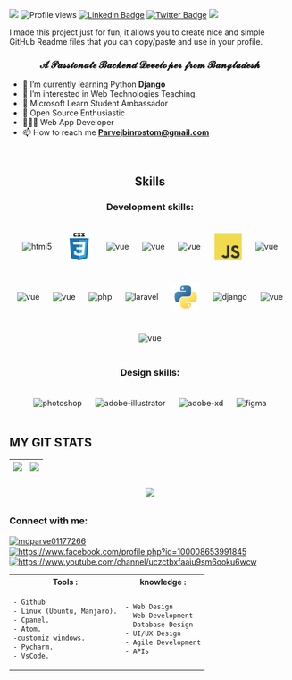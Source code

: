 <a href="https://Parvej240.github.io/IMAGE/"><img src="https://github.com/Parvej240/hello/blob/main/css-animation-indoors-or-outdoors.gif"/></a>
![Profile views](https://gpvc.arturio.dev/Parvej240) [![Linkedin Badge](https://img.shields.io/badge/-PARVEJ-blue?style=plastic-square&logo=Linkedin&logoColor=white&link=https://www.linkedin.com/in/parvej-parvej-26b5a6204/)](https://www.linkedin.com/in/parvej-parvej-26b5a6204/)   [![Twitter Badge](https://img.shields.io/badge/-PARVEJ-blue?style=plastic-square&logo=twitter&logoColor=white&link=https://www.twitter.com/codin@MDParve01177266gpotter)](https://www.twitter.com/@MDParve01177266) <a href="https://github.com/Parvej240/myresume/blob/main/PARVEJ-AHMED-resume.docx"><img src="https://img.shields.io/badge/MyResume-red.svg"/></a>


I made this project just for fun, it allows you to create nice and simple GitHub Readme files that you can copy/paste and use in your profile.


<h3 align="center">𝓐 𝓟𝓪𝓼𝓼𝓲𝓸𝓷𝓪𝓽𝓮 𝓑𝓪𝓬𝓴𝓮𝓷𝓭 𝓓𝓮𝓿𝓮𝓵𝓸𝓹𝓮𝓻 𝓯𝓻𝓸𝓶 𝓑𝓪𝓷𝓰𝓵𝓪𝓭𝓮𝓼𝓱</h3>

- 🌱 I’m currently learning Python **Django**
- 🌱 I’m interested in Web Technologies Teaching.
- 🌟 Microsoft Learn Student Ambassador
- 🔭 Open Source Enthusiastic
- 👨🏻‍💻 Web App Developer
- 📫 How to reach me **Parvejbinrostom@gmail.com**

<br>
<h2 align="center">Skills</h2>
<h3 align="center">Development skills:</h3>
<p align="center">
    <img align="middle" hspace="10" vspace="0" src="https://cdn.worldvectorlogo.com/logos/html5.svg" alt="html5" width="50" height="50"/>
    <img align="middle" hspace="10" vspace="20" src="https://raw.githubusercontent.com/devicons/devicon/master/icons/css3/css3-original-wordmark.svg" alt="css3" width="50" height="50"/>
    <img align="middle" hspace="10" vspace="20" src="https://cdn.worldvectorlogo.com/logos/sass-1.svg" alt="vue" width="50" height="50"/>
    <img align="middle" hspace="10" vspace="20" src="https://cdn.worldvectorlogo.com/logos/bootstrap-4.svg" alt="vue" width="50" height="50"/>
    <img align="middle" hspace="10" vspace="20" src="https://cdn.worldvectorlogo.com/logos/tailwind-css-2.svg" alt="vue" width="50" height="50"/>
    <img align="middle" hspace="10" vspace="20" src="https://raw.githubusercontent.com/devicons/devicon/master/icons/javascript/javascript-original.svg" alt="javascript" width="50" height="50"/>
    <img align="middle" hspace="10" vspace="20" src="https://cdn.worldvectorlogo.com/logos/jquery-1.svg" alt="vue" width="50" height="50"/>
    <img align="middle" hspace="10" vspace="20" src="https://cdn.worldvectorlogo.com/logos/vue-js-1.svg" alt="vue" width="50" height="50"/>
    <img align="middle" hspace="10" vspace="20" src="https://nuxtjs.org/logos/nuxt.svg" alt="vue" width="50" height="50"/>
    <img align="middle" hspace="10" vspace="20" src="https://cdn.worldvectorlogo.com/logos/php-1.svg" alt="php" width="50" style="max-height: 50px;"/>
    <img align="middle" hspace="10" vspace="20" src="https://cdn.worldvectorlogo.com/logos/laravel-2.svg" alt="laravel" width="50" height="50"/>
    <img align="middle" hspace="10" vspace="20" src="https://raw.githubusercontent.com/devicons/devicon/master/icons/python/python-original.svg" alt="python" width="50" height="50"/>
    <img align="middle" hspace="10" vspace="20" src="https://cdn.worldvectorlogo.com/logos/django.svg" alt="django" width="50" height="50"/>
    <img align="middle" hspace="10" vspace="20" src="https://cdn.worldvectorlogo.com/logos/mysql-3.svg" alt="vue" width="50" height="50"/>
    <img align="middle" hspace="10" vspace="20" src="https://cdn.worldvectorlogo.com/logos/postgresql.svg" alt="vue" width="50" height="50"/>
</p>

<h3 align="center">Design skills:</h3>
<p align="center">
    <img align="middle" hspace="10" vspace="20" src="https://cdn.worldvectorlogo.com/logos/photoshop-cc-4.svg" alt="photoshop" width="50" height="50"/>
    <img align="middle" hspace="10" vspace="20" src="https://cdn.worldvectorlogo.com/logos/adobe-illustrator-cc.svg" alt="adobe-illustrator" width="50" height="50"/>
    <img align="middle" hspace="10" vspace="20" src="https://cdn.worldvectorlogo.com/logos/adobe-xd-1.svg" alt="adobe-xd" width="50" height="50"/>
    <img align="middle" hspace="10" vspace="20" src="https://cdn.worldvectorlogo.com/logos/figma-1.svg" alt="figma" width="50" height="50"/>
</p>


## MY GIT STATS
<img src="https://github-readme-stats.vercel.app/api?username=Parvej240&&show_icons=true&count_private=true&theme=radical"/>|<img src="https://github-readme-streak-stats.herokuapp.com/?user=Parvej240&theme=radical"/>|
|---|---|

<p align="center">
<a href="https://github-readme-stats.vercel.app/api/top-langs/?username=Parvej240&show_icons=true&theme=radical">
  <img align="center" hspace="10" vspace="10" align="center" src="https://github-readme-stats.vercel.app/api/top-langs/?username=Parvej240&&layout=compact&show_icons=true&theme=radical" />
</a>
</p>

<h3 align="left">Connect with me:</h3>
<p align="left">
<a href="https://twitter.com/mdparve01177266" target="blank"><img align="center" src="https://cdn.jsdelivr.net/npm/simple-icons@3.0.1/icons/twitter.svg" alt="mdparve01177266" height="30" width="40" /></a>
<a href="https://fb.com/https://www.facebook.com/profile.php?id=100008653991845" target="blank"><img align="center" src="https://cdn.jsdelivr.net/npm/simple-icons@3.0.1/icons/facebook.svg" alt="https://www.facebook.com/profile.php?id=100008653991845" height="30" width="40" /></a>
<a href="https://www.youtube.com/c/https://www.youtube.com/channel/uczctbxfaaiu9sm6ooku6wcw" target="blank"><img align="center" src="https://cdn.jsdelivr.net/npm/simple-icons@3.0.1/icons/youtube.svg" alt="https://www.youtube.com/channel/uczctbxfaaiu9sm6ooku6wcw" height="30" width="40" /></a>

 
<table align="center" Background color:"green">
  <tr>
    <th>Tools : </th>
    <th>knowledge : </th>
  </tr>
  <tr>
    <td>

    - Github
    - Linux (Ubuntu, Manjaro).
    - Cpanel.
    - Atom.
    -customiz windows.
    - Pycharm.
    - VsCode.

</td>
    <td>

    - Web Design
    - Web Development
    - Database Design
    - UI/UX Design
    - Agile Development
    - APIs

</td>
  </tr>
</table>












